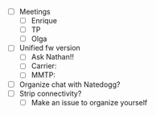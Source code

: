 - [ ] Meetings
  - [ ] Enrique
  - [ ] TP
  - [ ] Olga
- [ ] Unified fw version
  - [ ] Ask Nathan!!
  - [ ] Carrier:
  - [ ] MMTP:
- [ ] Organize chat with Natedogg?
- [ ] Strip connectivity?
  - [ ] Make an issue to organize yourself
